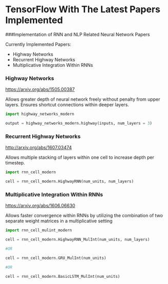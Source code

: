# TensorFlow With The Latest Papers Implemented

###Implementation of RNN and NLP Related Neural Network Papers

Currently Implemented Papers:

* Highway Networks
* Recurrent Highway Networks
* Multiplicative Integration Within RNNs


### Highway Networks

https://arxiv.org/abs/1505.00387

Allows greater depth of neural network freely without penalty from upper layers. Ensures shortcut connections within deeper layers.

```python
import highway_networks_modern

output = highway_networks_modern.highway(inputs, num_layers = 3)
```



### Recurrent Highway Networks 

http://arxiv.org/abs/1607.03474

Allows multiple stacking of layers within one cell to increase depth per timestep. 

```python
import rnn_cell_modern

cell = rnn_cell_modern.HighwayRNN(num_units, num_layers)
```


### Multiplicative Integration Within RNNs

https://arxiv.org/abs/1606.06630

Allows faster convergence within RNNs by utilizing the combination of two separate weight matrices in a multiplicative setting

```python
import rnn_cell_mulint_modern

cell = rnn_cell_modern.HighwayRNN_MulInt(num_units, num_layers)

#OR

cell = rnn_cell_modern.GRU_MulInt(num_units)

#OR

cell = rnn_cell_modern.BasicLSTM_MulInt(num_units)
```
